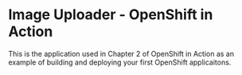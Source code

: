 # Image Uploader - OpenShift in Action

This is the application used in Chapter 2 of OpenShift in Action as an example of building and deploying your first OpenShift applicaitons.
